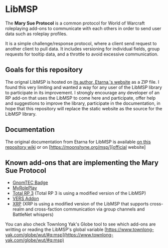 # LibMSP

The **Mary Sue Protocol** is a common protocol for World of Warcraft roleplaying add-ons to communicate with each others in order to send user data such as roleplay profiles.

It is a simple challenge/response protocol, where a client send request to another client to pull data. It includes versioning for individual fields, group requests for tooltip data, and a throttle to avoid excessive communication.

## Goals for this repository

The orignal LibMSP is hosted on [its author, Etarna,'s website][official website] as a ZIP file. I found this very limiting and wanted a way for any user of the LibMSP library to participate in its improvement. I strongly encourage any developer of an RP add-on that uses the LibMSP to come here and participate, offer help and suggestions to improve the library, participate in the documentation, in hope that this repository will replace the static website as the source for the LibMSP library.

## Documentation

The original documentation from Etarna for LibMSP is available [on this repository wiki](https://github.com/Ellypse/LibMSP/wiki/Original-Mary-Sue-Protocol-documentation) or on [https://moonshyne.org/msp/][official website]

## Known add-ons that are implementing the Mary Sue Protocol

- [GnomTEC Badge](https://wow.curseforge.com/projects/gnomtec_badge)
- [MyRolePlay](https://wow.curseforge.com/projects/my-role-play)
- [Total RP 3](https://wow.curseforge.com/projects/total-rp-3) (Total RP 3 is using a modified version of the LibMSP)
- [VERS Addon](https://wow.curseforge.com/projects/vers-addon)
- [XRP](https://wow.curseforge.com/projects/xrp) (XRP is using a modified version of the LibMSP that supports cross-realm and cross-faction communication via group channels and BattleNet whispers)

You can also check Townlong Yak's Globe tool to see which add-ons are writting or reading the LibMSP's global variable [https://www.townlong-yak.com/globe/wut/#q:msp](https://www.townlong-yak.com/globe/wut/#q:msp)

[official website]: https://moonshyne.org/msp/

